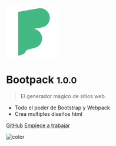 <!-- _coverpage.md -->

![logo](_media/bootpack.svg)

# Bootpack <small>1.0.0</small>

> El generador mágico de sitios web.

* Todo el poder de Bootstrap y Webpack
* Crea multiples diseños html

[GitHub](https://github.com/mayanfy/bootpack/)
[Empiece a trabajar](?id=bootpack)

![color](#e5fcf2)